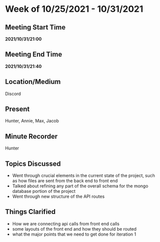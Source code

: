 # Week of 10/25/2021 - 10/31/2021

## Meeting Start Time

**2021/10/31/21:00**

## Meeting End Time

**2021/10/31/21:40**

## Location/Medium

Discord

## Present

Hunter, Annie, Max, Jacob

## Minute Recorder

Hunter

## Topics Discussed

- Went through crucial elements in the current state of the project, such as how files are sent from the back end to front end
- Talked about refining any part of the overall schema for the mongo database portion of the project
- Went through new structure of the API routes

## Things Clarified

- How we are connecting api calls from front end calls
- some layouts of the front end and how they should be routed
- what the major points that we need to get done for iteration 1
